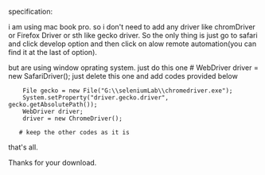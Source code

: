 specification:

i am using mac book pro. so i don't need to add any driver like chromDriver or Firefox Driver or sth like gecko driver.
So the only thing is just go to safari 
and click develop option and then click on alow remote automation(you can find it at the last of option).

but are using window oprating system. just do this one
       # WebDriver driver = new SafariDriver(); just delete this one and add codes provided below
       
       
        File gecko = new File("G:\\seleniumLab\\chromedriver.exe");
        System.setProperty("driver.gecko.driver", gecko.getAbsolutePath());
        WebDriver driver;
        driver = new ChromeDriver();
        
       # keep the other codes as it is


that's all.

Thanks for your download.
